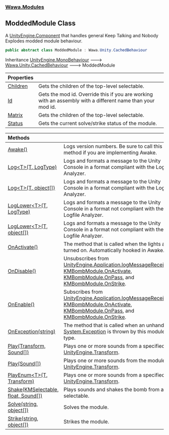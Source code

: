 ### [Wawa.Modules](Wawa.Modules.md 'Wawa.Modules')

## ModdedModule Class

A [UnityEngine.Component](https://docs.microsoft.com/en-us/dotnet/api/UnityEngine.Component 'UnityEngine.Component') that handles general Keep Talking and Nobody Explodes modded module behaviour.

```csharp
public abstract class ModdedModule : Wawa.Unity.CachedBehaviour
```

Inheritance [UnityEngine.MonoBehaviour](https://docs.microsoft.com/en-us/dotnet/api/UnityEngine.MonoBehaviour 'UnityEngine.MonoBehaviour') &#129106; [Wawa.Unity.CachedBehaviour](https://docs.microsoft.com/en-us/dotnet/api/Wawa.Unity.CachedBehaviour 'Wawa.Unity.CachedBehaviour') &#129106; ModdedModule

| Properties | |
| :--- | :--- |
| [Children](ModdedModule.Children.md 'Wawa.Modules.ModdedModule.Children') | Gets the children of the top-level selectable. |
| [Id](ModdedModule.Id.md 'Wawa.Modules.ModdedModule.Id') | Gets the mod id. Override this if you are working with an assembly with a different name than your mod id. |
| [Matrix](ModdedModule.Matrix.md 'Wawa.Modules.ModdedModule.Matrix') | Gets the children of the top-level selectable. |
| [Status](ModdedModule.Status.md 'Wawa.Modules.ModdedModule.Status') | Gets the current solve/strike status of the module. |

| Methods | |
| :--- | :--- |
| [Awake()](ModdedModule.Awake.md 'Wawa.Modules.ModdedModule.Awake()') | Logs version numbers. Be sure to call this method if you are implementing Awake. |
| [Log&lt;T&gt;(T, LogType)](ModdedModule.Log{T}(T,LogType).md 'Wawa.Modules.ModdedModule.Log<T>(T, LogType)') | Logs and formats a message to the Unity Console in a format compliant with the Logfile Analyzer. |
| [Log&lt;T&gt;(T, object[])](ModdedModule.Log{T}(T,object[]).md 'Wawa.Modules.ModdedModule.Log<T>(T, object[])') | Logs and formats a message to the Unity Console in a format compliant with the Logfile Analyzer. |
| [LogLower&lt;T&gt;(T, LogType)](ModdedModule.LogLower{T}(T,LogType).md 'Wawa.Modules.ModdedModule.LogLower<T>(T, LogType)') | Logs and formats a message to the Unity Console in a format not compliant with the Logfile Analyzer. |
| [LogLower&lt;T&gt;(T, object[])](ModdedModule.LogLower{T}(T,object[]).md 'Wawa.Modules.ModdedModule.LogLower<T>(T, object[])') | Logs and formats a message to the Unity Console in a format not compliant with the Logfile Analyzer. |
| [OnActivate()](ModdedModule.OnActivate.md 'Wawa.Modules.ModdedModule.OnActivate()') | The method that is called when the lights are turned on. Automatically hooked in Awake. |
| [OnDisable()](ModdedModule.OnDisable.md 'Wawa.Modules.ModdedModule.OnDisable()') | Unsubscribes from [UnityEngine.Application.logMessageReceived](https://docs.microsoft.com/en-us/dotnet/api/UnityEngine.Application.logMessageReceived 'UnityEngine.Application.logMessageReceived'), [KMBombModule.OnActivate](https://docs.microsoft.com/en-us/dotnet/api/KMBombModule.OnActivate 'KMBombModule.OnActivate'),<br/>[KMBombModule.OnPass](https://docs.microsoft.com/en-us/dotnet/api/KMBombModule.OnPass 'KMBombModule.OnPass'), and [KMBombModule.OnStrike](https://docs.microsoft.com/en-us/dotnet/api/KMBombModule.OnStrike 'KMBombModule.OnStrike'). |
| [OnEnable()](ModdedModule.OnEnable.md 'Wawa.Modules.ModdedModule.OnEnable()') | Subscribes from [UnityEngine.Application.logMessageReceived](https://docs.microsoft.com/en-us/dotnet/api/UnityEngine.Application.logMessageReceived 'UnityEngine.Application.logMessageReceived'), [KMBombModule.OnActivate](https://docs.microsoft.com/en-us/dotnet/api/KMBombModule.OnActivate 'KMBombModule.OnActivate'),<br/>[KMBombModule.OnPass](https://docs.microsoft.com/en-us/dotnet/api/KMBombModule.OnPass 'KMBombModule.OnPass'), and [KMBombModule.OnStrike](https://docs.microsoft.com/en-us/dotnet/api/KMBombModule.OnStrike 'KMBombModule.OnStrike'). |
| [OnException(string)](ModdedModule.OnException(string).md 'Wawa.Modules.ModdedModule.OnException(string)') | The method that is called when an unhandled [System.Exception](https://docs.microsoft.com/en-us/dotnet/api/System.Exception 'System.Exception') is thrown by this module type. |
| [Play(Transform, Sound[])](ModdedModule.Play(Transform,Sound[]).md 'Wawa.Modules.ModdedModule.Play(Transform, Wawa.Modules.Sound[])') | Plays one or more sounds from a specified [UnityEngine.Transform](https://docs.microsoft.com/en-us/dotnet/api/UnityEngine.Transform 'UnityEngine.Transform'). |
| [Play(Sound[])](ModdedModule.Play(Sound[]).md 'Wawa.Modules.ModdedModule.Play(Wawa.Modules.Sound[])') | Plays one or more sounds from the module [UnityEngine.Transform](https://docs.microsoft.com/en-us/dotnet/api/UnityEngine.Transform 'UnityEngine.Transform'). |
| [PlayEnum&lt;T&gt;(T, Transform)](ModdedModule.PlayEnum{T}(T,Transform).md 'Wawa.Modules.ModdedModule.PlayEnum<T>(T, Transform)') | Plays one or more sounds from a specified [UnityEngine.Transform](https://docs.microsoft.com/en-us/dotnet/api/UnityEngine.Transform 'UnityEngine.Transform'). |
| [Shake(KMSelectable, float, Sound[])](ModdedModule.Shake(KMSelectable,float,Sound[]).md 'Wawa.Modules.ModdedModule.Shake(KMSelectable, float, Wawa.Modules.Sound[])') | Plays sounds and shakes the bomb from a selectable. |
| [Solve(string, object[])](ModdedModule.Solve(string,object[]).md 'Wawa.Modules.ModdedModule.Solve(string, object[])') | Solves the module. |
| [Strike(string, object[])](ModdedModule.Strike(string,object[]).md 'Wawa.Modules.ModdedModule.Strike(string, object[])') | Strikes the module. |
